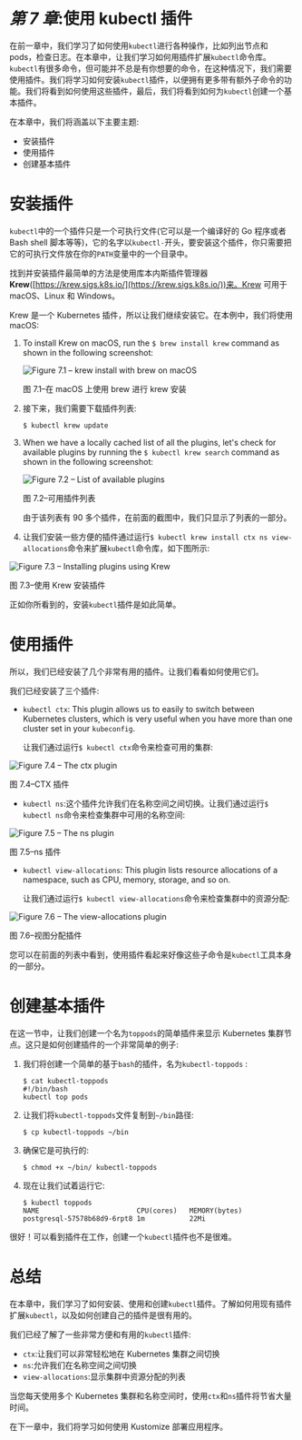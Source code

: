 # *第 7 章*:使用 kubectl 插件

在前一章中，我们学习了如何使用`kubectl`进行各种操作，比如列出节点和 pods，检查日志。在本章中，让我们学习如何用插件扩展`kubectl`命令库。`kubectl`有很多命令，但可能并不总是有你想要的命令，在这种情况下，我们需要使用插件。我们将学习如何安装`kubectl`插件，以便拥有更多带有额外子命令的功能。我们将看到如何使用这些插件，最后，我们将看到如何为`kubectl`创建一个基本插件。

在本章中，我们将涵盖以下主要主题:

*   安装插件
*   使用插件
*   创建基本插件

# 安装插件

`kubectl`中的一个插件只是一个可执行文件(它可以是一个编译好的 Go 程序或者 Bash shell 脚本等等)，它的名字以`kubectl-`开头，要安装这个插件，你只需要把它的可执行文件放在你的`PATH`变量中的一个目录中。

找到并安装插件最简单的方法是使用库本内斯插件管理器**Krew**([https://krew.sigs.k8s.io/](https://krew.sigs.k8s.io/))来。Krew 可用于 macOS、Linux 和 Windows。

Krew 是一个 Kubernetes 插件，所以让我们继续安装它。在本例中，我们将使用 macOS:

1.  To install Krew on macOS, run the `$ brew install krew` command as shown in the following screenshot:

    ![Figure 7.1 – krew install with brew on macOS ](img/B16411_07_001.jpg)

    图 7.1–在 macOS 上使用 brew 进行 krew 安装

2.  接下来，我们需要下载插件列表:

    ```
    $ kubectl krew update
    ```

3.  When we have a locally cached list of all the plugins, let's check for available plugins by running the `$ kubectl krew search` command as shown in the following screenshot:

    ![Figure 7.2 – List of available plugins ](img/B16411_07_002.jpg)

    图 7.2–可用插件列表

    由于该列表有 90 多个插件，在前面的截图中，我们只显示了列表的一部分。

4.  让我们安装一些方便的插件通过运行`$ kubectl krew install ctx ns view-allocations`命令来扩展`kubectl`命令库，如下图所示:

![Figure 7.3 – Installing plugins using Krew ](img/B16411_07_003.jpg)

图 7.3–使用 Krew 安装插件

正如你所看到的，安装`kubectl`插件是如此简单。

# 使用插件

所以，我们已经安装了几个非常有用的插件。让我们看看如何使用它们。

我们已经安装了三个插件:

*   `kubectl ctx`: This plugin allows us to easily to switch between Kubernetes clusters, which is very useful when you have more than one cluster set in your `kubeconfig`.

    让我们通过运行`$ kubectl ctx`命令来检查可用的集群:

![Figure 7.4 – The ctx plugin ](img/B16411_07_004.jpg)

图 7.4–CTX 插件

*   `kubectl ns`:这个插件允许我们在名称空间之间切换。让我们通过运行`$ kubectl ns`命令来检查集群中可用的名称空间:

![Figure 7.5 – The ns plugin ](img/B16411_07_005.jpg)

图 7.5–ns 插件

*   `kubectl view-allocations`: This plugin lists resource allocations of a namespace, such as CPU, memory, storage, and so on.

    让我们通过运行`$ kubectl view-allocations`命令来检查集群中的资源分配:

![Figure 7.6 – The view-allocations plugin ](img/B16411_07_006.jpg)

图 7.6–视图分配插件

您可以在前面的列表中看到，使用插件看起来好像这些子命令是`kubectl`工具本身的一部分。

# 创建基本插件

在这一节中，让我们创建一个名为`toppods`的简单插件来显示 Kubernetes 集群节点。这只是如何创建插件的一个非常简单的例子:

1.  我们将创建一个简单的基于`bash`的插件，名为`kubectl-toppods` :

    ```
    $ cat kubectl-toppods
    #!/bin/bash
    kubectl top pods
    ```

2.  让我们将`kubectl-toppods`文件复制到`~/bin`路径:

    ```
    $ cp kubectl-toppods ~/bin
    ```

3.  确保它是可执行的:

    ```
    $ chmod +x ~/bin/ kubectl-toppods
    ```

4.  现在让我们试着运行它:

    ```
    $ kubectl toppods
    NAME                        CPU(cores)   MEMORY(bytes)
    postgresql-57578b68d9-6rpt8 1m           22Mi
    ```

很好！可以看到插件在工作，创建一个`kubectl`插件也不是很难。

# 总结

在本章中，我们学习了如何安装、使用和创建`kubectl`插件。了解如何用现有插件扩展`kubectl`，以及如何创建自己的插件是很有用的。

我们已经了解了一些非常方便和有用的`kubectl`插件:

*   `ctx`:让我们可以非常轻松地在 Kubernetes 集群之间切换
*   `ns`:允许我们在名称空间之间切换
*   `view-allocations`:显示集群中资源分配的列表

当您每天使用多个 Kubernetes 集群和名称空间时，使用`ctx`和`ns`插件将节省大量时间。

在下一章中，我们将学习如何使用 Kustomize 部署应用程序。